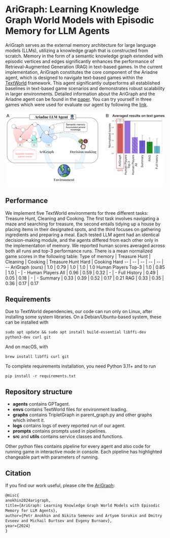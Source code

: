# AriGraph: Learning Knowledge Graph World Models with Episodic Memory for LLM Agents

AriGraph serves as the external memory architecture for large language models (LLMs), utilizing a knowledge graph that is constructed from scratch. Memory in the form of a semantic knowledge graph extended with episodic vertices and edges significantly enhances the performance of Retrieval-Augmented Generation (RAG) in text-based games.  In the current implementation, AriGraph constitutes the core component of the Ariadne agent, which is designed to navigate text-based games within the [TextWorld](https://github.com/microsoft/TextWorld) framework. This agent significantly outperforms all established baselines in text-based game scenarios and demonstrates robust scalability in larger environments. Detailed information about the AriGraph and the Ariadne agent can be found in the [paper](https://arxiv.org/abs/2304.11062). You can try yourself in three games which were used for evaluate our agent by following the [link](http://158.255.5.225/).

![**Ariadne agent and his results**](img/Architecture.png?raw=True)

## Performance
We implement five TextWorld environments for three different tasks: Treasure Hunt, Cleaning and Cooking. The first task involves navigating a maze and searching for treasure, the second entails tidying up a house by placing items in their designated spots, and the third focuses on gathering ingredients and preparing a meal. Each tested LLM agent had an identical decision-making module, and the agents differed from each other only in the implementation of memory. We reported human scores averaged across both all runs and top-3 performance runs. There is a mean normalized game scores in the following table: 
Type of memory | Treasure Hunt | Cleaning | Cooking | Treasure Hunt Hard | Cooking Hard
-- | -- | -- | -- | -- | -- 
AriGraph (ours) | 1.0 | 0.79 | 1.0 | 1.0 | 1.0
Human Players Top-3 | 1.0 | 0.85 | 1.0 | - | -
Human Players All | 0.96 | 0.59 | 0.32 | - | -
Full History | 0.49 | 0.05 | 0.18 | - | -
Summary | 0.33 | 0.39 | 0.52 | 0.17 | 0.21
RAG | 0.33 | 0.35 | 0.36 | 0.17 | 0.17

## Requirements
Due to TextWorld dependencies, our code can run only on Linux, after installing some system libraries.
On a Debian/Ubuntu-based system, these can be installed with

    sudo apt update && sudo apt install build-essential libffi-dev python3-dev curl git

And on macOS, with

    brew install libffi curl git

To complete requirements installation, you need Python 3.11+ and to run 

    pip install -r requirements.txt

## Repository structure
- **agents** contains GPTagent.
- **envs** contains TextWorld files for environment loading.
- **graphs** contains TripletGraph in parent_graph.py and other graphs which inherit it.
- **logs** contains logs of every reported run of our agent.
- **prompts** contains prompts used in pipelines.
- **src** and **utils** contains service classes and functions.
  
Other python files contains pipeline for every agent and also code for running game in interactive mode in console. Each pipeline has highlighted changeable part with parameters of running.

## Citation
If you find our work useful, please cite the [AriGraph](https://arxiv.org/abs/2207.06881):
```
@misc{
anokhin2024arigraph,
title={AriGraph: Learning Knowledge Graph World Models with Episodic Memory for LLM Agents},
author={Petr Anokhin and Nikita Semenov and Artyom Sorokin and Dmitry Evseev and Michail Burtsev and Evgeny Burnaev},
year={2024}
}
```
